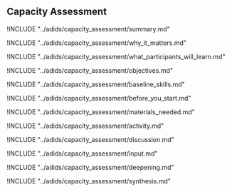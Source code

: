 
##  Capacity Assessment

<!-- ![](images/capacity_assessment.png "") -->

!INCLUDE "../adids/capacity_assessment/summary.md"

<!-- Why The Topic Matters -->

!INCLUDE "../adids/capacity_assessment/why_it_matters.md"

<!--  What Participants Will Learn -->

!INCLUDE "../adids/capacity_assessment/what_participants_will_learn.md"

<!-- Objectives {.sidebar} -->

!INCLUDE "../adids/capacity_assessment/objectives.md"

<!-- Baseline Skills -->

!INCLUDE "../adids/capacity_assessment/baseline_skills.md"

<!-- Before you Start -->

!INCLUDE "../adids/capacity_assessment/before_you_start.md"

<!-- Materials Needed -->

!INCLUDE "../adids/capacity_assessment/materials_needed.md"

<!--Activity {.activity} -->

!INCLUDE "../adids/capacity_assessment/activity.md"

<!--Discussion -->

!INCLUDE "../adids/capacity_assessment/discussion.md"

<!-- Input -->

!INCLUDE "../adids/capacity_assessment/input.md"

<!-- Deepening -->

!INCLUDE "../adids/capacity_assessment/deepening.md"

<!--Synthesis {.synthesis} -->

!INCLUDE "../adids/capacity_assessment/synthesis.md"

